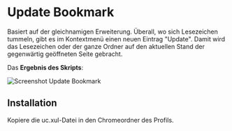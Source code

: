 # Update Bookmark
Basiert auf der gleichnamigen Erweiterung. Überall, wo sich Lesezeichen tummeln, gibt es im Kontextmenü einen 
neuen Eintrag "Update". Damit wird das Lesezeichen oder der ganze Ordner auf den aktuellen Stand der gegenwärtig 
geöffneten Seite gebracht.

Das **Ergebnis des Skripts**:

![Screenshot Update Bookmark](https://github.com/ardiman/userChrome.js/raw/master/updatebookmark/scr_updatebm.png)

## Installation
Kopiere die uc.xul-Datei in den Chromeordner des Profils.

